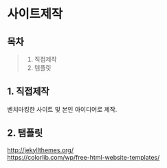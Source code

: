 # 사이트제작

## 목차
> 1. 직접제작
> 2. 템플릿

## 1. 직접제작
벤치마킹한 사이트 및 본인 아이디어로 제작.

## 2. 탬플릿
http://jekyllthemes.org/<br>
https://colorlib.com/wp/free-html-website-templates/